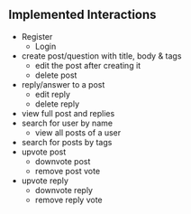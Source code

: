## Implemented Interactions
- Register
  - Login
- create post/question with title, body & tags
  - edit the post after creating it
  - delete post
- reply/answer to a post
  - edit reply
  - delete reply
- view full post and replies
- search for user by name
  - view all posts of a user
- search for posts by tags
- upvote post
  - downvote post
  - remove post vote
- upvote reply
  - downvote reply
  - remove reply vote
